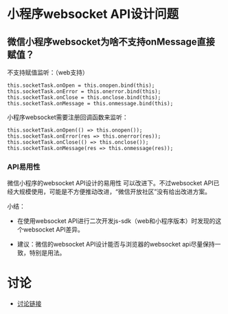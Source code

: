 # 小程序websocket API设计问题

## 微信小程序websocket为啥不支持onMessage直接赋值？

不支持赋值监听：（web支持）
```
this.socketTask.onOpen = this.onopen.bind(this);
this.socketTask.onError = this.onerror.bind(this);
this.socketTask.onClose = this.onclose.bind(this);
this.socketTask.onMessage = this.onmessage.bind(this);
```

小程序websocket需要注册回调函数来监听：
```
this.socketTask.onOpen(() => this.onopen());
this.socketTask.onError(res => this.onerror(res));
this.socketTask.onClose(() => this.onclose());
this.socketTask.onMessage(res => this.onmessage(res));
```


### API易用性

微信小程序的websocket API设计的易用性 可以改进下。不过websocket API已经大规模使用，可能是不方便推动改进，“微信开放社区”没有给出改进方案。

小结：
* 在使用websocket API进行二次开发js-sdk（web和小程序版本）时发现的这个websocket API差异。

* 建议：微信的websocket API设计能否与浏览器的websocket api尽量保持一致，特别是用法。


# 讨论

- [讨论链接](https://developers.weixin.qq.com/community/develop/doc/000e24ecf24f684bbb3b42b1b56800?highLine=onMessage%2520%25E8%25B5%258B%25E5%2580%25BC)